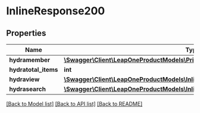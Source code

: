 # InlineResponse200

## Properties
Name | Type | Description | Notes
------------ | ------------- | ------------- | -------------
**hydramember** | [**\Swagger\Client\LeapOneProductModels\PriceListProductJsonldPriceListProductRead[]**](PriceListProductJsonldPriceListProductRead.md) |  | [optional] 
**hydratotal_items** | **int** |  | [optional] 
**hydraview** | [**\Swagger\Client\LeapOneProductModels\InlineResponse200Hydraview**](InlineResponse200Hydraview.md) |  | [optional] 
**hydrasearch** | [**\Swagger\Client\LeapOneProductModels\InlineResponse200Hydrasearch**](InlineResponse200Hydrasearch.md) |  | [optional] 

[[Back to Model list]](../README.md#documentation-for-models) [[Back to API list]](../README.md#documentation-for-api-endpoints) [[Back to README]](../README.md)

